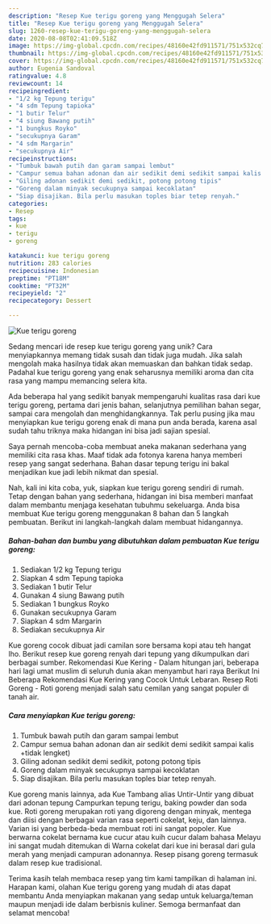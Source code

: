 ```yaml
---
description: "Resep Kue terigu goreng yang Menggugah Selera"
title: "Resep Kue terigu goreng yang Menggugah Selera"
slug: 1260-resep-kue-terigu-goreng-yang-menggugah-selera
date: 2020-08-08T02:41:09.518Z
image: https://img-global.cpcdn.com/recipes/48160e42fd911571/751x532cq70/kue-terigu-goreng-foto-resep-utama.jpg
thumbnail: https://img-global.cpcdn.com/recipes/48160e42fd911571/751x532cq70/kue-terigu-goreng-foto-resep-utama.jpg
cover: https://img-global.cpcdn.com/recipes/48160e42fd911571/751x532cq70/kue-terigu-goreng-foto-resep-utama.jpg
author: Eugenia Sandoval
ratingvalue: 4.8
reviewcount: 14
recipeingredient:
- "1/2 kg Tepung terigu"
- "4 sdm Tepung tapioka"
- "1 butir Telur"
- "4 siung Bawang putih"
- "1 bungkus Royko"
- "secukupnya Garam"
- "4 sdm Margarin"
- "secukupnya Air"
recipeinstructions:
- "Tumbuk bawah putih dan garam sampai lembut"
- "Campur semua bahan adonan dan air sedikit demi sedikit sampai kalis +tidak lengket)"
- "Giling adonan sedikit demi sedikit, potong potong tipis"
- "Goreng dalam minyak secukupnya sampai kecoklatan"
- "Siap disajikan. Bila perlu masukan toples biar tetep renyah."
categories:
- Resep
tags:
- kue
- terigu
- goreng

katakunci: kue terigu goreng 
nutrition: 283 calories
recipecuisine: Indonesian
preptime: "PT18M"
cooktime: "PT32M"
recipeyield: "2"
recipecategory: Dessert

---
```



![Kue terigu goreng](https://img-global.cpcdn.com/recipes/48160e42fd911571/751x532cq70/kue-terigu-goreng-foto-resep-utama.jpg)

Sedang mencari ide resep kue terigu goreng yang unik? Cara menyiapkannya memang tidak susah dan tidak juga mudah. Jika salah mengolah maka hasilnya tidak akan memuaskan dan bahkan tidak sedap. Padahal kue terigu goreng yang enak seharusnya memiliki aroma dan cita rasa yang mampu memancing selera kita.

Ada beberapa hal yang sedikit banyak mempengaruhi kualitas rasa dari kue terigu goreng, pertama dari jenis bahan, selanjutnya pemilihan bahan segar, sampai cara mengolah dan menghidangkannya. Tak perlu pusing jika mau menyiapkan kue terigu goreng enak di mana pun anda berada, karena asal sudah tahu triknya maka hidangan ini bisa jadi sajian spesial.

Saya pernah mencoba-coba membuat aneka makanan sederhana yang memiliki cita rasa khas. Maaf tidak ada fotonya karena hanya memberi resep yang sangat sederhana. Bahan dasar tepung terigu ini bakal menjadikan kue jadi lebih nikmat dan spesial.


Nah, kali ini kita coba, yuk, siapkan kue terigu goreng sendiri di rumah. Tetap dengan bahan yang sederhana, hidangan ini bisa memberi manfaat dalam membantu menjaga kesehatan tubuhmu sekeluarga. Anda bisa membuat Kue terigu goreng menggunakan 8 bahan dan 5 langkah pembuatan. Berikut ini langkah-langkah dalam membuat hidangannya.

<!--inarticleads1-->

##### Bahan-bahan dan bumbu yang dibutuhkan dalam pembuatan Kue terigu goreng:

1. Sediakan 1/2 kg Tepung terigu
1. Siapkan 4 sdm Tepung tapioka
1. Sediakan 1 butir Telur
1. Gunakan 4 siung Bawang putih
1. Sediakan 1 bungkus Royko
1. Gunakan secukupnya Garam
1. Siapkan 4 sdm Margarin
1. Sediakan secukupnya Air


Kue goreng cocok dibuat jadi camilan sore bersama kopi atau teh hangat lho. Berikut resep kue goreng renyah dari tepung yang dikumpulkan dari berbagai sumber. Rekomendasi Kue Kering - Dalam hitungan jari, beberapa hari lagi umat muslim di seluruh dunia akan menyambut hari raya Berikut Ini Beberapa Rekomendasi Kue Kering yang Cocok Untuk Lebaran. Resep Roti Goreng - Roti goreng menjadi salah satu cemilan yang sangat populer di tanah air. 

<!--inarticleads2-->

##### Cara menyiapkan Kue terigu goreng:

1. Tumbuk bawah putih dan garam sampai lembut
1. Campur semua bahan adonan dan air sedikit demi sedikit sampai kalis +tidak lengket)
1. Giling adonan sedikit demi sedikit, potong potong tipis
1. Goreng dalam minyak secukupnya sampai kecoklatan
1. Siap disajikan. Bila perlu masukan toples biar tetep renyah.


Kue goreng manis lainnya, ada Kue Tambang alias Untir-Untir yang dibuat dari adonan tepung Campurkan tepung terigu, baking powder dan soda kue. Roti goreng merupakan roti yang digoreng dengan minyak, mentega dan diisi dengan berbagai varian rasa seperti cokelat, keju, dan lainnya. Varian isi yang berbeda-beda membuat roti ini sangat popoler. Kue berwarna cokelat bernama kue cucur atau kuih cucur dalam bahasa Melayu ini sangat mudah ditemukan di Warna cokelat dari kue ini berasal dari gula merah yang menjadi campuran adonannya. Resep pisang goreng termasuk dalam resep kue tradisional. 

Terima kasih telah membaca resep yang tim kami tampilkan di halaman ini. Harapan kami, olahan Kue terigu goreng yang mudah di atas dapat membantu Anda menyiapkan makanan yang sedap untuk keluarga/teman maupun menjadi ide dalam berbisnis kuliner. Semoga bermanfaat dan selamat mencoba!
